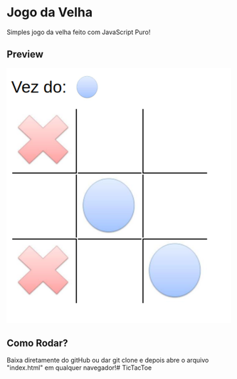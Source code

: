 # Jogo da Velha
Simples jogo da velha feito com JavaScript Puro!

## Preview
<img src="img/img-readme.png" width="700">

## Como Rodar?
Baixa diretamente do gitHub ou dar git clone e depois abre o arquivo "index.html" em qualquer navegador!# TicTacToe
